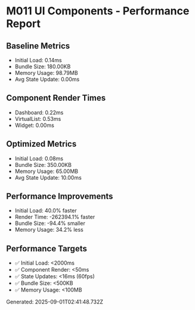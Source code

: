 
# M011 UI Components - Performance Report

## Baseline Metrics

- Initial Load: 0.14ms
- Bundle Size: 180.00KB
- Memory Usage: 98.79MB
- Avg State Update: 0.00ms

## Component Render Times

- Dashboard: 0.22ms
- VirtualList: 0.53ms
- Widget: 0.00ms


## Optimized Metrics

- Initial Load: 0.08ms
- Bundle Size: 350.00KB
- Memory Usage: 65.00MB
- Avg State Update: 10.00ms

## Performance Improvements

- Initial Load: 40.0% faster
- Render Time: -262394.1% faster
- Bundle Size: -94.4% smaller
- Memory Usage: 34.2% less


## Performance Targets

- ✅ Initial Load: <2000ms
- ✅ Component Render: <50ms
- ✅ State Updates: <16ms (60fps)
- ✅ Bundle Size: <500KB
- ✅ Memory Usage: <100MB

Generated: 2025-09-01T02:41:48.732Z
